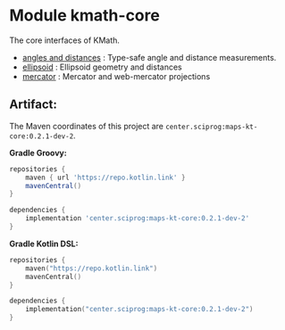 # Module kmath-core

The core interfaces of KMath.

 - [angles and distances](#) : Type-safe angle and distance measurements.
 - [ellipsoid](#) : Ellipsoid geometry and distances
 - [mercator](#) : Mercator and web-mercator projections


## Artifact:

The Maven coordinates of this project are `center.sciprog:maps-kt-core:0.2.1-dev-2`.

**Gradle Groovy:**
```groovy
repositories {
    maven { url 'https://repo.kotlin.link' }
    mavenCentral()
}

dependencies {
    implementation 'center.sciprog:maps-kt-core:0.2.1-dev-2'
}
```
**Gradle Kotlin DSL:**
```kotlin
repositories {
    maven("https://repo.kotlin.link")
    mavenCentral()
}

dependencies {
    implementation("center.sciprog:maps-kt-core:0.2.1-dev-2")
}
```
